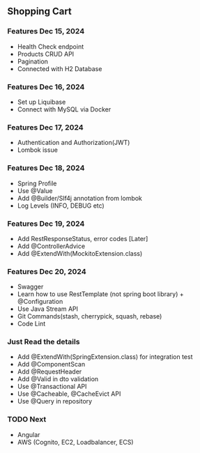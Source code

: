 ## Shopping Cart


### Features Dec 15, 2024
- Health Check endpoint
- Products CRUD API
- Pagination
- Connected with H2 Database

### Features Dec 16, 2024
- Set up Liquibase
- Connect with MySQL via Docker

### Features Dec 17, 2024
- Authentication and Authorization(JWT)
- Lombok issue

### Features Dec 18, 2024
- Spring Profile 
- Use @Value
- Add @Builder/Slf4j annotation from lombok
- Log Levels (INFO, DEBUG etc)

### Features Dec 19, 2024
- Add RestResponseStatus, error codes [Later]
- Add @ControllerAdvice
- Add @ExtendWith(MockitoExtension.class)

### Features Dec 20, 2024
- Swagger
- Learn how to use RestTemplate (not spring boot library) + @Configuration
- Use Java Stream API
- Git Commands(stash, cherrypick, squash, rebase)
- Code Lint

### Just Read the details
- Add @ExtendWith(SpringExtension.class) for integration test
- Add @ComponentScan
- Add @RequestHeader
- Add @Valid in dto validation
- Use @Transactional API
- Use @Cacheable, @CacheEvict API
- Use @Query in repository


### TODO Next
- Angular
- AWS (Cognito, EC2, Loadbalancer, ECS)